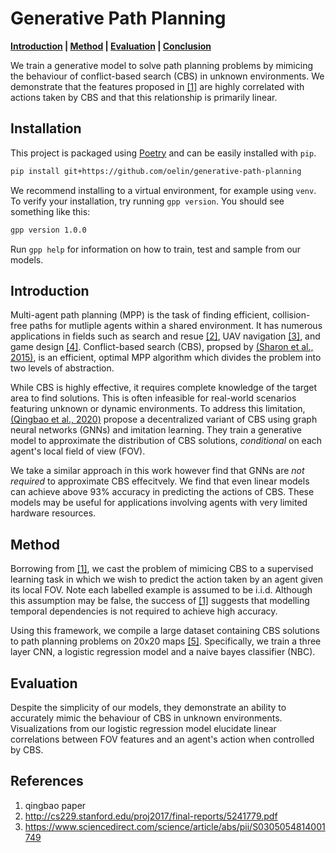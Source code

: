 # Generative Path Planning

**[Introduction](#introduction) | [Method](#method) | [Evaluation](#evaluation) | [Conclusion](#conclusion)**

We train a generative model to solve path planning problems by mimicing the behaviour of conflict-based search (CBS) in unknown environments. We demonstrate that the features proposed in [[1]](#references) are highly correlated with actions taken by CBS and that this relationship is primarily linear.

## Installation

This project is packaged using [Poetry](https://python-poetry.org/) and can be easily installed with `pip`.

```sh
pip install git+https://github.com/oelin/generative-path-planning
```

We recommend installing to a virtual environment, for example using `venv`. To verify your installation, try running `gpp version`. You should see something like this:

```sh
gpp version 1.0.0
```

Run `gpp help` for information on how to train, test and sample from our models.


## Introduction

Multi-agent path planning (MPP) is the task of finding efficient, collision-free paths for mutliple agents within a shared environment. It has numerous applications in fields such as search and resue [[2]](#references), UAV navigation [[3]](#references), and game design [[4]](#references). Conflict-based search (CBS), propsed by [(Sharon et al., 2015)](#references), is an efficient, optimal MPP algorithm which divides the problem into two levels of abstraction.

While CBS is highly effective, it requires complete knowledge of the target area to find solutions. This is often infeasible for real-world scenarios featuring unknown or dynamic environments. To address this limitation, [(Qingbao et al., 2020)](#references) propose a decentralized variant of CBS using graph neural networks (GNNs) and imitation learning. They train a generative model to approximate the distribution of CBS solutions, *conditional* on each agent's local field of view (FOV).

We take a similar approach in this work however find that GNNs are *not required* to approximate CBS effecitvely. We find that even linear models can achieve above 93% accuracy in predicting the actions of CBS. These models may be useful for applications involving agents with very limited hardware resources.


## Method

Borrowing from [[1]](#references), we cast the problem of mimicing CBS to a supervised learning task in which we wish to predict the action taken by an agent given its local FOV. Note each labelled example is assumed to be i.i.d. Although this assumption may be false, the success of [[1]](#references) suggests that modelling temporal dependencies is not required to achieve high accuracy. 

Using this framework, we compile a large dataset containing CBS solutions to path planning problems on 20x20 maps [[5]](#references). Specifically, we train a three layer CNN, a logistic regression model and a naive bayes classifier (NBC).


## Evaluation

Despite the simplicity of our models, they demonstrate an ability to accurately mimic the behaviour of CBS in unknown environments. Visualizations from our logistic regression model elucidate linear correlations between FOV features and an agent's action when controlled by CBS. 



## References
1. qingbao paper
2. http://cs229.stanford.edu/proj2017/final-reports/5241779.pdf
3. https://www.sciencedirect.com/science/article/abs/pii/S0305054814001749

